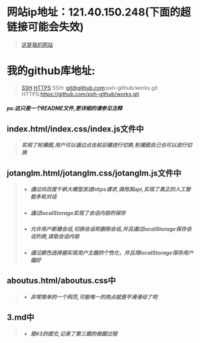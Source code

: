 # 网站ip地址：121.40.150.248(下面的超链接可能会失效)
>[这是我的网站](121.40.150.248)
# 我的github库地址:
>[SSH](git@github.com:pxh-github/works.git)
>[HTTPS](https://github.com/pxh-github/works.git)
>SSH: git@github.com:pxh-github/works.git
>HTTPS:https://github.com/pxh-github/works.git
##### ps:这只是一个README文件,更详细的请参见注释
## index.html/index.css/index.js文件中
>##### 实现了轮播图,用户可以通过点击前后键进行切换,轮播图自己也可以进行切换
## jotanglm.html/jotanglm.css/jotanglm.js文件中
>* ##### 通过向百度千帆大模型发送https请求,调用其api,实现了真正的人工智能多轮对话
>* ##### 通过localStorage实现了会话内容的保存
>* ##### 允许用户新建会话,切换会话和删除会话,并且通过localStorage保存会话列表,读取会话内容
>* ##### 通过颜色选择器实现用户主题的个性化，并且用localStorage保存用户偏好
## aboutus.html/aboutus.css中
>* ##### 非常简单的一个网页,可能唯一的亮点就是平滑滑动了吧
## 3.md中
>* ##### 是#3的提交,记录了第三题的做题过程